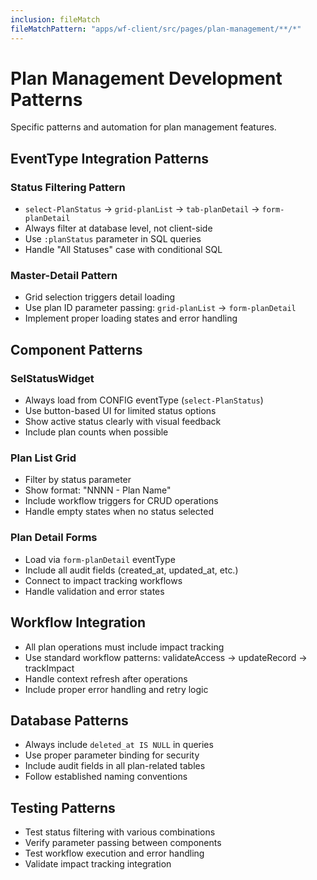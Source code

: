 ```yaml
---
inclusion: fileMatch
fileMatchPattern: "apps/wf-client/src/pages/plan-management/**/*"
---
```


# Plan Management Development Patterns

Specific patterns and automation for plan management features.

## EventType Integration Patterns

### Status Filtering Pattern

- `select-PlanStatus` → `grid-planList` → `tab-planDetail` → `form-planDetail`
- Always filter at database level, not client-side
- Use `:planStatus` parameter in SQL queries
- Handle "All Statuses" case with conditional SQL

### Master-Detail Pattern

- Grid selection triggers detail loading
- Use plan ID parameter passing: `grid-planList` → `form-planDetail`
- Implement proper loading states and error handling

## Component Patterns

### SelStatusWidget

- Always load from CONFIG eventType (`select-PlanStatus`)
- Use button-based UI for limited status options
- Show active status clearly with visual feedback
- Include plan counts when possible

### Plan List Grid

- Filter by status parameter
- Show format: "NNNN - Plan Name"
- Include workflow triggers for CRUD operations
- Handle empty states when no status selected

### Plan Detail Forms

- Load via `form-planDetail` eventType
- Include all audit fields (created_at, updated_at, etc.)
- Connect to impact tracking workflows
- Handle validation and error states

## Workflow Integration

- All plan operations must include impact tracking
- Use standard workflow patterns: validateAccess → updateRecord → trackImpact
- Handle context refresh after operations
- Include proper error handling and retry logic

## Database Patterns

- Always include `deleted_at IS NULL` in queries
- Use proper parameter binding for security
- Include audit fields in all plan-related tables
- Follow established naming conventions

## Testing Patterns

- Test status filtering with various combinations
- Verify parameter passing between components
- Test workflow execution and error handling
- Validate impact tracking integration
